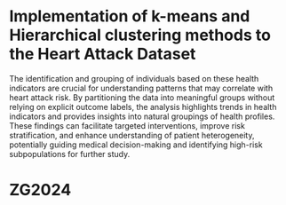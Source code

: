 # Implementation of k-means and Hierarchical clustering methods to the Heart Attack Dataset

The identification and grouping of individuals based on these health indicators are crucial for understanding patterns that may correlate with heart attack risk. By partitioning the data into meaningful groups without relying on explicit outcome labels, the analysis highlights trends in health indicators and provides insights into natural groupings of health profiles. These findings can facilitate targeted interventions, improve risk stratification, and enhance understanding of patient heterogeneity, potentially guiding medical decision-making and identifying high-risk subpopulations for further study.

# ZG2024
